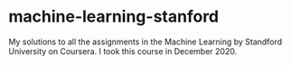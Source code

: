 # machine-learning-stanford

My solutions to all the assignments in the Machine Learning by Standford University on Coursera. I took this course in December 2020.
